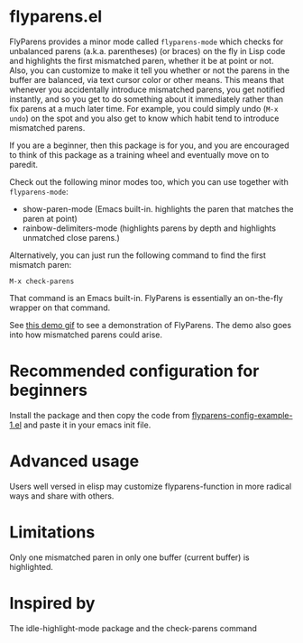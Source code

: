 # flyparens.el

FlyParens provides a minor mode called `flyparens-mode` which checks for unbalanced parens (a.k.a. parentheses) (or braces) on the fly in Lisp code and highlights the first mismatched paren, whether it be at point or not. Also, you can customize to make it tell you whether or not the parens in the buffer are balanced, via text cursor color or other means. This means that whenever you accidentally introduce mismatched parens, you get notified instantly, and so you get to do something about it immediately rather than fix parens at a much later time. For example, you could simply undo (`M-x undo`) on the spot and you also get to know which habit tend to introduce mismatched parens.

If you are a beginner, then this package is for you, and you are encouraged to think of this package as a training wheel and eventually move on to paredit.

Check out the following minor modes too, which you can use together with `flyparens-mode`:

-   show-paren-mode (Emacs built-in. highlights the paren that matches the paren at point)
-   rainbow-delimiters-mode (highlights parens by depth and highlights unmatched close parens.)

Alternatively, you can just run the following command to find the first mismatch paren:

    M-x check-parens

That command is an Emacs built-in. FlyParens is essentially an on-the-fly wrapper on that command.

See [this demo gif](http://i.imgur.com/lF7je7M.gif) to see a demonstration of FlyParens. The demo also goes into how mismatched parens could arise.

# Recommended configuration for beginners

Install the package and then copy the code from [flyparens-config-example-1.el](./flyparens-config-example-1.el) and paste it in your emacs init file.

# Advanced usage

Users well versed in elisp may customize flyparens-function in more radical ways and share with others.

# Limitations

Only one mismatched paren in only one buffer (current buffer) is highlighted.

# Inspired by

The idle-highlight-mode package and the check-parens command
